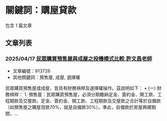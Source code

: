 # 關鍵詞：購屋貸款

包含 1 篇文章

## 文章列表

### 2025/04/17 [民眾購買預售屋與成屋之投機模式比較,許文昌老師](../../articles/913726_%E6%B0%91%E7%9C%BE%E8%B3%BC%E8%B2%B7%E9%A0%90%E5%94%AE%E5%B1%8B%E8%88%87%E6%88%90%E5%B1%8B%E4%B9%8B%E6%8A%95%E6%A9%9F%E6%A8%A1%E5%BC%8F%E6%AF%94%E8%BC%83%2C%E8%A8%B1%E6%96%87%E6%98%8C%E8%80%81%E5%B8%AB.md)
- 文章編號：913726
- 其他關鍵詞：預售屋, 成屋, 選擇權

民眾購買預售屋或成屋，皆具有財務槓桿及選擇權操作。茲說明如下： • (一) 財務槓桿： 1. 預售屋：民眾購買預售屋，必須分期繳納定金、簽約金、開工款、工程期款及交屋款。定金、簽約金、開工款、工程期款及交屋款之合計等於自備款（如預售屋之購屋貸款70%，就是自備款30%）。準此，自備款於房屋興建期間，...
